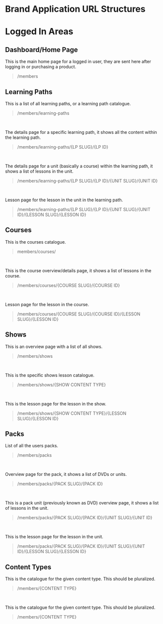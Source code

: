# Brand Application URL Structures

# Logged In Areas


## Dashboard/Home Page

This is the main home page for a logged in user, they are sent here after logging in or purchasing a product.
> /members


## Learning Paths

This is a list of all learning paths, or a learning path catalogue.
> /members/learning-paths

</br>

The details page for a specific learning path, it shows all the content within the learning path.
> /members/learning-paths/{LP SLUG}/{LP ID}

</br>

The details page for a unit (basically a course) within the learning path, it shows a list of lessons in the unit.
> /members/learning-paths/{LP SLUG}/{LP ID}/{UNIT SLUG}/{UNIT ID}

</br>

Lesson page for the lesson in the unit in the learning path.
> /members/learning-paths/{LP SLUG}/{LP ID}/{UNIT SLUG}/{UNIT ID}/{LESSON SLUG}/{LESSON ID}


## Courses

This is the courses catalogue.
> members/courses/

</br>

This is the course overview/details page, it shows a list of lessons in the course.
> /members/courses/{COURSE SLUG}/{COURSE ID}

</br>

Lesson page for the lesson in the course.
> /members/courses/{COURSE SLUG}/{COURSE ID}/{LESSON SLUG}/{LESSON ID}


## Shows

This is an overview page with a list of all shows.
> /members/shows

</br>

This is the specific shows lesson catalogue.
> /members/shows/{SHOW CONTENT TYPE}

</br>

This is the lesson page for the lesson in the show. </br>
> /members/shows/{SHOW CONTENT TYPE}/{LESSON SLUG}/{LESSON ID}


## Packs

List of all the users packs.
> /members/packs

</br>

Overview page for the pack, it shows a list of DVDs or units.
> /members/packs/{PACK SLUG}/{PACK ID}

</br>

This is a pack unit (previously known as DVD) overview page, it shows a list of lessons in the unit.
> /members/packs/{PACK SLUG}/{PACK ID}/{UNIT SLUG}/{UNIT ID}

</br>

This is the lesson page for the lesson in the unit.
> /members/packs/{PACK SLUG}/{PACK ID}/{UNIT SLUG}/{UNIT ID}/{LESSON SLUG}/{LESSON ID}


## Content Types

This is the catalogue for the given content type. This should be pluralized.
> /members/{CONTENT TYPE}

</br>

This is the catalogue for the given content type. This should be pluralized.</br>
> /members/{CONTENT TYPE}
